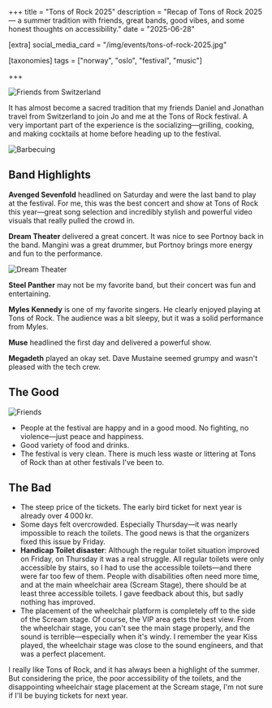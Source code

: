 +++
title = "Tons of Rock 2025"
description = "Recap of Tons of Rock 2025 — a summer tradition with friends, great bands, good vibes, and some honest thoughts on accessibility."
date = "2025-06-28"

[extra]
social_media_card = "/img/events/tons-of-rock-2025.jpg"

[taxonomies]
tags = ["norway", "oslo", "festival", "music"]

+++

![Friends from Switzerland](https://photos.smugmug.com/Events/n-3SR2Rz/2025/Hightlights-2025/i-wpDqZtm/0/MbnTBhVRrFKHgT4hBdXz6dPbnGNWx7DD5X8LfSTJ9/M/20250625_144417-M.jpg)

It has almost become a sacred tradition that my friends Daniel and Jonathan travel from Switzerland to join Jo and me at the Tons of Rock festival. A very important part of the experience is the socializing—grilling, cooking, and making cocktails at home before heading up to the festival.

![Barbecuing](https://photos.smugmug.com/Events/n-3SR2Rz/2025/Hightlights-2025/i-vpqj52N/0/LZGNFs6J32zRzdTXBKLMBKZzrPfHS89BKzCvzTJDw/M/20250626_133422-M.jpg)


## Band Highlights

**Avenged Sevenfold** headlined on Saturday and were the last band to play at the festival. For me, this was the best concert and show at Tons of Rock this year—great song selection and incredibly stylish and powerful video visuals that really pulled the crowd in.

**Dream Theater** delivered a great concert. It was nice to see Portnoy back in the band. Mangini was a great drummer, but Portnoy brings more energy and fun to the performance.

![Dream Theater](https://photos.smugmug.com/Events/n-3SR2Rz/2025/Hightlights-2025/i-mrQVFVg/0/NHB5xnDbcksL6vM3sz5q84zmNtCXtPW37Zfvk7kwd/M/20250625_190902-M.jpg)

**Steel Panther** may not be my favorite band, but their concert was fun and entertaining.

**Myles Kennedy** is one of my favorite singers. He clearly enjoyed playing at Tons of Rock. The audience was a bit sleepy, but it was a solid performance from Myles.

**Muse** headlined the first day and delivered a powerful show.

**Megadeth** played an okay set. Dave Mustaine seemed grumpy and wasn't pleased with the tech crew.

## The Good

![Friends](https://photos.smugmug.com/Events/n-3SR2Rz/2025/Hightlights-2025/i-Ghh6Nw7/0/Lgndz7rBw34fsKWgR6JTRpKv98Z3N7RrDLJHbJx5j/M/20250625_205105-M.jpg)

- People at the festival are happy and in a good mood. No fighting, no violence—just peace and happiness.  
- Good variety of food and drinks.  
- The festival is very clean. There is much less waste or littering at Tons of Rock than at other festivals I've been to.  

## The Bad

- The steep price of the tickets. The early bird ticket for next year is already over 4 000 kr.  
- Some days felt overcrowded. Especially Thursday—it was nearly impossible to reach the toilets. The good news is that the organizers fixed this issue by Friday.  
- **Handicap Toilet disaster**: Although the regular toilet situation improved on Friday, on Thursday it was a real struggle. All regular toilets were only accessible by stairs, so I had to use the accessible toilets—and there were far too few of them. People with disabilities often need more time, and at the main wheelchair area (Scream Stage), there should be at least three accessible toilets. I gave feedback about this, but sadly nothing has improved.  
- The placement of the wheelchair platform is completely off to the side of the Scream stage. Of course, the VIP area gets the best view. From the wheelchair stage, you can't see the main stage properly, and the sound is terrible—especially when it's windy. I remember the year Kiss played, the wheelchair stage was close to the sound engineers, and that was a perfect placement.

I really like Tons of Rock, and it has always been a highlight of the summer. But considering the price, the poor accessibility of the toilets, and the disappointing wheelchair stage placement at the Scream stage, I'm not sure if I'll be buying tickets for next year.